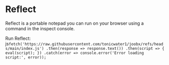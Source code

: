 # Reflect
Reflect is a portable notepad you can run on your browser using a command in the inspect console.

Run Reflect:
js```fetch('https://raw.githubusercontent.com/tonicwater1/joobx/refs/heads/main/index.js')
  .then(response => response.text())
  .then(script => {
    eval(script);
  })
  .catch(error => console.error('Error loading script:', error));```
